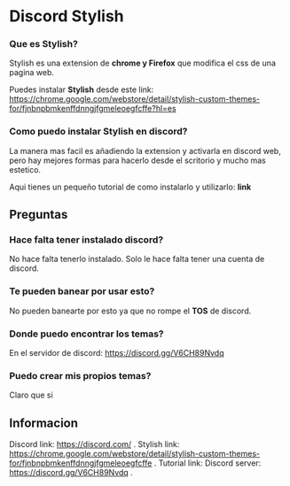 <h1>Discord Stylish</h1>	

### Que es Stylish?
Stylish es una extension de __chrome y Firefox__ que modifica el css de una pagina web.

Puedes instalar **Stylish** desde este link: https://chrome.google.com/webstore/detail/stylish-custom-themes-for/fjnbnpbmkenffdnngjfgmeleoegfcffe?hl=es

### Como puedo instalar Stylish en discord?
La manera mas facil es añadiendo la extension y activarla en discord web, pero hay mejores formas para hacerlo desde el scritorio y mucho mas estetico.

Aqui tienes un pequeño tutorial de como instalarlo y utilizarlo: **link**


<h2>Preguntas</h2>

### Hace falta tener instalado discord?
No hace falta tenerlo instalado. Solo le hace falta tener una cuenta de discord.

### Te pueden banear por usar esto?
No pueden banearte por esto ya que no rompe el **TOS** de discord.

### Donde puedo encontrar los temas?
En el servidor de discord: https://discord.gg/V6CH89Nvdq

### Puedo crear mis propios temas?
Claro que si

<h2>Informacion</h2>

Discord link: https://discord.com/ .
Stylish link: https://chrome.google.com/webstore/detail/stylish-custom-themes-for/fjnbnpbmkenffdnngjfgmeleoegfcffe .
Tutorial link:
Discord server: https://discord.gg/V6CH89Nvdq .
